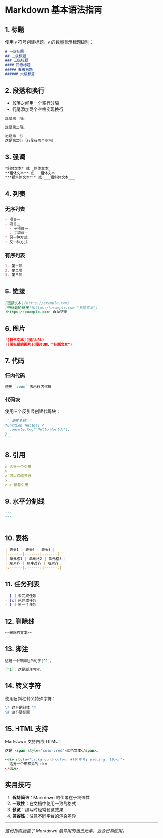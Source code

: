 # Markdown 基本语法指南

## 1. 标题

使用 `#` 符号创建标题，`#` 的数量表示标题级别：

```markdown
# 一级标题
## 二级标题
### 三级标题
#### 四级标题
##### 五级标题
###### 六级标题
```

## 2. 段落和换行

- 段落之间用一个空行分隔
- 行尾添加两个空格实现换行

```markdown
这是第一段。

这是第二段。

这是第一行  
这是第二行（行尾有两个空格）
```

## 3. 强调

```markdown
*斜体文本* 或 _斜体文本_
**粗体文本** 或 __粗体文本__
***粗斜体文本*** 或 ___粗斜体文本___
```

## 4. 列表

### 无序列表
```markdown
- 项目一
- 项目二
  - 子项目一
  - 子项目二
* 另一种方式
+ 又一种方式
```

### 有序列表
```markdown
1. 第一项
2. 第二项
3. 第三项
```

## 5. 链接

```markdown
[链接文本](https://example.com)
[带标题的链接](https://example.com "标题文本")
<https://example.com> 自动链接
```

## 6. 图片

```markdown
![替代文本](图片URL)
![带标题的图片](图片URL "标题文本")
```

## 7. 代码

### 行内代码
```markdown
使用 `code` 表示行内代码
```

### 代码块
使用三个反引号创建代码块：

````markdown
```语言名称
function hello() {
  console.log("Hello World!");
}
```
````

## 8. 引用

```markdown
> 这是一个引用
> 
> 可以跨越多行
> 
> > 嵌套引用
```

## 9. 水平分割线

```markdown
---
***
___
```

## 10. 表格

```markdown
| 表头1 | 表头2 | 表头3 |
|-------|-------|-------|
| 单元格1 | 单元格2 | 单元格3 |
| 左对齐 | 居中对齐 | 右对齐 |
|:------|:------:|------:|
```

## 11. 任务列表

```markdown
- [ ] 未完成任务
- [x] 已完成任务
- [ ] 另一个任务
```

## 12. 删除线

```markdown
~~删除的文本~~
```

## 13. 脚注

```markdown
这是一个带脚注的句子[^1]。

[^1]: 这是脚注内容。
```

## 14. 转义字符

使用反斜杠转义特殊字符：

```markdown
\* 这不是斜体 \*
\# 这不是标题
```

## 15. HTML 支持

Markdown 支持内嵌 HTML：

```markdown
这是 <span style="color:red">红色文本</span>。

<div style="background-color: #f0f0f0; padding: 10px;">
  这是一个带样式的 div
</div>
```

## 实用技巧

1. **保持简洁**：Markdown 的优势在于简洁性
2. **一致性**：在文档中使用一致的格式
3. **预览**：编写时经常预览效果
4. **兼容性**：注意不同平台的渲染差异

---

*这份指南涵盖了 Markdown 最常用的语法元素，适合日常使用。*
